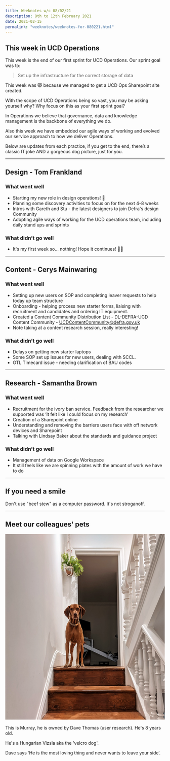 ```yaml
---
title: Weeknotes w/c 08/02/21
description: 8th to 12th February 2021
date: 2021-02-15
permalink: "weeknotes/weeknotes-for-080221.html"
---
```


## This week in UCD Operations

This week is the end of our first sprint for UCD Operations. Our sprint goal was to:

> Set up the infrastructure for the correct storage of data

This week was 😸 because we managed to get a UCD Ops Sharepoint site created.

With the scope of UCD Operations being so vast, you may be asking yourself why? Why focus on this as your first sprint goal?

In Operations we believe that governance, data and knowledge management is the backbone of everything we do.

Also this week we have embedded our agile ways of working and evolved our service approach to how we deliver Operations.

Below are updates from each practice, if you get to the end, there’s a classic IT joke AND a gorgeous dog picture, just for you.

---

## Design - Tom Frankland

### What went well

* Starting my new role in design operations! 🎉
* Planning some discovery activities to focus on for the next 4-8 weeks
* Intros with Gareth and Stu - the latest designers to join Defra's design Community
* Adopting agile ways of working for the UCD operations team, including daily stand ups and sprints

### What didn’t go well

* It's my first week so... nothing! Hope it continues! 🙂🤞

---

## Content - Cerys Mainwaring

### What went well

* Setting up new users on SOP and completing leaver requests to help today up team structure  
* Onboarding - helping process new starter forms, liaising with recruitment and candidates and ordering IT equipment.
* Created a Content Community Distribution List -  DL-DEFRA-UCD Content Community - UCDContentCommunity@defra.gov.uk
* Note taking at a content research session, really interesting!

### What didn’t go well

* Delays on getting new starter laptops
* Some SOP set up issues for new users, dealing with SCCL.  
* OTL Timecard issue - needing clarification of BAU codes

---

## Research - Samantha Brown

### What went well

* Recruitment for the ivory ban service. Feedback from the researcher we supported was ‘It felt like I could focus on my research’
* Creation of a Sharepoint online
* Understanding and removing the barriers users face with off network devices and Sharepoint
* Talking with Lindsay Baker about the standards and guidance project

### What didn’t go well

* Management of data on Google Workspace
* It still feels like we are spinning plates with the amount of work we have to do

---

## If you need a smile

Don't use "beef stew" as a computer password. It's not stroganoff.

---

## Meet our colleagues' pets

![Murray](../images/murray.png)

This is Murray, he is owned by Dave Thomas (user research). He's 8 years old.

He's a Hungarian Vizsla aka the 'velcro dog'.  

Dave says ‘He is the most loving thing and never wants to leave your side’.
